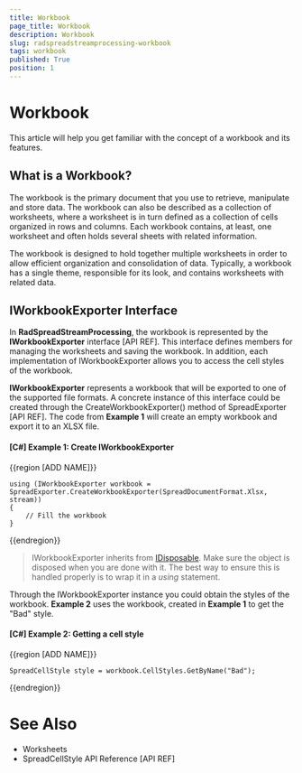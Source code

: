 ```yaml
---
title: Workbook
page_title: Workbook
description: Workbook
slug: radspreadstreamprocessing-workbook
tags: workbook
published: True
position: 1
---
```


# Workbook

This article will help you get familiar with the concept of a workbook and its features.

## What is a Workbook?

The workbook is the primary document that you use to retrieve, manipulate and store data. The workbook can also be described as a collection of worksheets, where a worksheet is in turn defined as a collection of cells organized in rows and columns. Each workbook contains, at least, one worksheet and often holds several sheets with related information.

The workbook is designed to hold together multiple worksheets in order to allow efficient organization and consolidation of data. Typically, a workbook has a single theme, responsible for its look, and contains worksheets with related data. 


## IWorkbookExporter Interface

In **RadSpreadStreamProcessing**, the workbook is represented by the **IWorkbookExporter** interface [API REF]. This interface defines members for managing the worksheets and saving the workbook. In addition, each implementation of IWorkbookExporter allows you to access the cell styles of the workbook.


**IWorkbookExporter** represents a workbook that will be exported to one of the supported file formats. A concrete instance of this interface could be created through the CreateWorkbookExporter() method of SpreadExporter [API REF]. The code from **Example 1** will create an empty workbook and export it to an XLSX file.

#### **[C#] Example 1: Create IWorkbookExporter**

{{region [ADD NAME]}}

	using (IWorkbookExporter workbook = SpreadExporter.CreateWorkbookExporter(SpreadDocumentFormat.Xlsx, stream))
	{
		// Fill the workbook
	}
{{endregion}}

>IWorkbookExporter inherits from [IDisposable](https://msdn.microsoft.com/en-us/library/system.idisposable(v=vs.110).aspx). Make sure the object is disposed when you are done with it. The best way to ensure this is handled properly is to wrap it in a *using* statement.

Through the IWorkbookExporter instance you could obtain the styles of the workbook. **Example 2** uses the workbook, created in **Example 1** to get the "Bad" style. 

#### **[C#] Example 2: Getting a cell style** 

{{region [ADD NAME]}}

	SpreadCellStyle style = workbook.CellStyles.GetByName("Bad");
{{endregion}}

# See Also

* Worksheets
* SpreadCellStyle API Reference [API REF]
